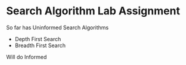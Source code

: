 # Search Algorithm Lab Assignment
So far has Uninformed Search Algorithms
- Depth First Search
- Breadth First Search

Will do Informed 

